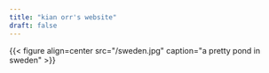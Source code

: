 ```yaml
---
title: "kian orr's website"
draft: false
---
```

{{< figure align=center src="/sweden.jpg" caption="a pretty pond in sweden" >}}